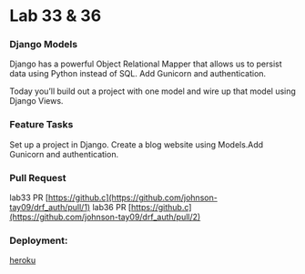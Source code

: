 # Lab 33 & 36

### Django Models
Django has a powerful Object Relational Mapper that allows us to persist data using Python instead of SQL. Add Gunicorn and authentication.

Today you’ll build out a project with one model and wire up that model using Django Views.

### Feature Tasks
Set up a project in Django. Create a blog website using Models.Add Gunicorn and authentication.

### Pull Request
lab33 PR [https://github.c](https://github.com/johnson-tay09/drf_auth/pull/1)
lab36 PR [https://github.c](https://github.com/johnson-tay09/drf_auth/pull/2)

### Deployment:
[heroku](https://cards-deployment.herokuapp.com/)
